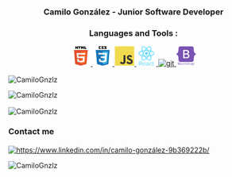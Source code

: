 <h3 align="center">Camilo González - Junior Software Developer </h3>

</p>

<h3 align="center">Languages and Tools :</h3>
<p align="center"> <a href="https://www.w3.org/html/" target="_blank" rel="noreferrer"> <img src="https://raw.githubusercontent.com/devicons/devicon/master/icons/html5/html5-original-wordmark.svg" alt="html5" width="40" height="40"/> </a> <a href="https://www.w3schools.com/css/" target="_blank" rel="noreferrer"> <img src="https://raw.githubusercontent.com/devicons/devicon/master/icons/css3/css3-original-wordmark.svg" alt="css3" width="40" height="40"/> </a> <a href="https://developer.mozilla.org/en-US/docs/Web/JavaScript" target="_blank" rel="noreferrer"> <img src="https://raw.githubusercontent.com/devicons/devicon/master/icons/javascript/javascript-original.svg" alt="javascript" width="40" height="40"/> </a> <a href="https://reactjs.org/" target="_blank" rel="noreferrer"> <img src="https://raw.githubusercontent.com/devicons/devicon/master/icons/react/react-original-wordmark.svg" alt="react" width="40" height="40"/> </a> <a href="https://git-scm.com/" target="_blank" rel="noreferrer"> <img src="https://www.vectorlogo.zone/logos/git-scm/git-scm-icon.svg" alt="git" width="40" height="40"/> </a> <a href="https://getbootstrap.com" target="_blank" rel="noreferrer"> <img src="https://raw.githubusercontent.com/devicons/devicon/master/icons/bootstrap/bootstrap-plain-wordmark.svg" alt="bootstrap" width="40" height="40"/> </a> </p>



<p><img align="center" src="https://github-readme-stats.vercel.app/api/top-langs?username=CamiloGnzlz&show_icons=true&title_color=FFBD00&hide_border=true&locale=en&layout=compact" alt="CamiloGnzlz" /></p>

<p>&nbsp;<img align="left" src="https://github-readme-stats.vercel.app/api?username=CamiloGnzlz&show_icons=true&title_color=FFBD00&hide_border=true&locale=en" alt="CamiloGnzlz" /></p>

<p><img align="center" src="https://github-readme-streak-stats.herokuapp.com/?user=CamiloGnzlz&" alt="CamiloGnzlz" /></p>

<h3 align="left">Contact me</h3>
<p align="left">
<a href="https://linkedin.com/in/https://www.linkedin.com/in/camilo-gonzález-9b369222b/" target="blank"><img align="center" src="https://raw.githubusercontent.com/rahuldkjain/github-profile-readme-generator/master/src/images/icons/Social/linked-in-alt.svg" alt="https://www.linkedin.com/in/camilo-gonzález-9b369222b/" height="30" width="40" /></a>

<p align="left"> <img src="https://komarev.com/ghpvc/?username=CamiloGnzlz&label=Profile%20views&color=FFBD00&style=flat" alt="CamiloGnzlz" /> </p>
